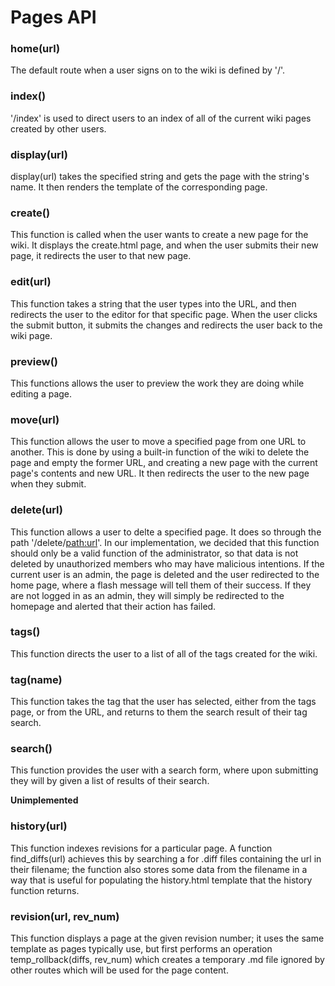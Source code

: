 # Pages API

### home(url)
The default route when a user signs on to the wiki is defined by '/'.

### index()
'/index' is used to direct users to an index of all of the current wiki pages created by other users.

### display(url)
display(url) takes the specified string and gets the page with the string's name. It then renders the template of the corresponding page.

### create()
This function is called when the user wants to create a new page for the wiki. It displays the create.html page, and when the user submits their new page, it redirects the user to that new page.

### edit(url)

This function takes a string that the user types into the URL, and then redirects the user to the editor for that specific page. When the user clicks the submit button, it submits the changes and redirects the user back to the wiki page.

### preview()

This functions allows the user to preview the work they are doing while editing a page.

### move(url)

This function allows the user to move a specified page from one URL to another. This is done by using a built-in function of the wiki to delete the page and empty the former URL, and creating a new page with the current page's contents and new URL. It then redirects the user to the new page when they submit.

### delete(url)

This function allows a user to delte a specified page. It does so through the path '/delete/<path:url>'. In our implementation, we decided that this function should only be a valid function of the administrator, so that data is not deleted by unauthorized members who may have malicious intentions. If the current user is an admin, the page is deleted and the user redirected to the home page, where a flash message will tell them of their success. If they are not logged in as an admin, they will simply be redirected to the homepage and alerted that their action has failed.

### tags()

This function directs the user to a list of all of the tags created for the wiki.

### tag(name)

This function takes the tag that the user has selected, either from the tags page, or from the URL, and returns to them the search result of their tag search.

### search()

This function provides the user with a search form, where upon submitting they will by given a list of results of their search.

**Unimplemented**

### history(url)

This function indexes revisions for a particular page. A function find_diffs(url) achieves this by searching a for .diff files containing the url in their filename; the function also stores some data from the filename in a way that is useful for populating the history.html template that the history function returns.

### revision(url, rev_num)

This function displays a page at the given revision number; it uses the same template as pages typically use, but first performs an operation temp_rollback(diffs, rev_num) which creates a temporary .md file ignored by other routes which will be used for the page content.